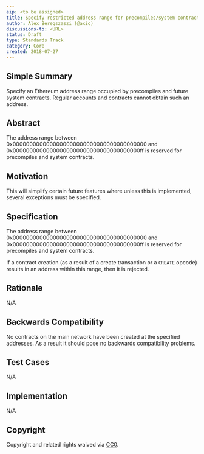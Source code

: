 ```yaml
---
eip: <to be assigned>
title: Specify restricted address range for precompiles/system contracts
author: Alex Beregszaszi (@axic)
discussions-to: <URL>
status: Draft
type: Standards Track
category: Core
created: 2018-07-27
---
```


## Simple Summary
Specify an Ethereum address range occupied by precompiles and future system contracts. Regular accounts and contracts cannot obtain such an address.

## Abstract
The address range between 0x0000000000000000000000000000000000000000 and 0x00000000000000000000000000000000000000ff is reserved for precompiles and system contracts.

## Motivation
This will simplify certain future features where unless this is implemented, several exceptions must be specified.

## Specification
The address range between 0x0000000000000000000000000000000000000000 and 0x00000000000000000000000000000000000000ff is reserved for precompiles and system contracts.

If a contract creation (as a result of a create transaction or a `CREATE` opcode) results in an address within this range, then it is rejected.

## Rationale
N/A

## Backwards Compatibility
No contracts on the main network have been created at the specified addresses. As a result it should pose no backwards compatibility problems.

## Test Cases
N/A

## Implementation
N/A

## Copyright
Copyright and related rights waived via [CC0](https://creativecommons.org/publicdomain/zero/1.0/).
